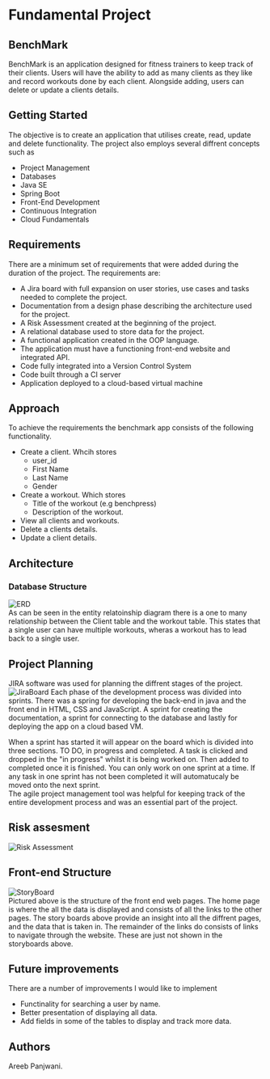 # Fundamental Project 

## BenchMark 

BenchMark is an application designed for fitness trainers to keep track of their clients. Users will have the ability to add as many clients as they like and record workouts done by each client. Alongside adding, users can delete or update a clients details.     

## Getting Started
The objective is to create an application that utilises create, read, update and delete functionality. The project also employs several diffrent concepts such as
* Project Management
* Databases
* Java SE
* Spring Boot
* Front-End Development
* Continuous Integration
* Cloud Fundamentals

## Requirements 
There are a minimum set of requirements that were added during the duration of the project. The requirements are: 
* A Jira board with full expansion on user stories, use cases and tasks needed to complete the project.
* Documentation from a design phase describing the architecture used for the project.
* A Risk Assessment created at the beginning of the project.
* A relational database used to store data for the project.
* A functional application created in the OOP language.
* The application must have a functioning front-end website and integrated API.
* Code fully integrated into a Version Control System
* Code built through a CI server
* Application deployed to a cloud-based virtual machine

## Approach 
To achieve the requirements the benchmark app consists of the following functionality.
* Create a client. Whcih stores
  * user_id
  * First Name
  * Last Name
  * Gender
* Create a workout. Which stores 
  * Title of the workout (e.g benchpress)
  * Description of the workout.
* View all clients and workouts.
* Delete a clients details.
* Update a client details.
  

## Architecture
### Database Structure 

![ERD](https://user-images.githubusercontent.com/47117365/92161573-b7531780-ee28-11ea-8c6e-6f7963d4b676.png)  <br>
As can be seen in the entity relatoinship diagram there is a one to many relationship between the Client table and the workout table. This states that a single user can have multiple workouts, wheras a workout has to lead back to a single user.  

## Project Planning
JIRA software was used for planning the diffrent stages of the project.
![JiraBoard](https://user-images.githubusercontent.com/47117365/92308076-061cc080-ef93-11ea-8fea-549ffdc12988.png)
Each phase of the development process was divided into sprints. There was a spring for developing the back-end in java and the front end in HTML, CSS and JavaScript. A sprint for creating the documentation, a sprint for connecting to the database and lastly for deploying the app on a cloud based VM.  <br  />

When a sprint has started it will appear on the board which is divided into three sections. TO DO, in progress and completed. A task is clicked and dropped in the "in progress" whilst it is being worked on. Then added to completed once it is finished. You can only work on one sprint at a time. If any task in one sprint has not been completed it will automatucaly be moved onto the next sprint.  <br>
The agile project management tool was helpful for keeping track of the entire development process and was an essential part of the project.


## Risk assesment
![Risk Assessment](https://user-images.githubusercontent.com/47117365/92334670-267a7700-f088-11ea-80fb-e986b53f81d8.png)
## Front-end Structure
![StoryBoard](https://user-images.githubusercontent.com/47117365/92334664-21b5c300-f088-11ea-95a8-3e3162c22583.png) <br>
Pictured above is the structure of the front end web pages. The home page is where the all the data is displayed and consists of all the links to the other pages. The story boards above provide an insight into all the diffrent pages, and the data that is taken in. The remainder of the links do consists of links to navigate through the website. These are just not shown in the storyboards above.


## Future improvements 
There are a number of improvements I would like to implement
* Functinality for searching a user by name.
* Better presentation of displaying all data.
* Add fields in some of the tables to display and track more data.



## Authors
Areeb Panjwani.

